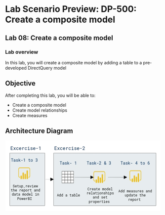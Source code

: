 # Lab Scenario Preview: DP-500: Create a composite model

## Lab 08: Create a composite model

### Lab overview

In this lab, you will create a composite model by adding a table to a pre-developed DirectQuery model

## Objective
  
After completing this lab, you will be able to:

- Create a composite model
- Create model relationships
- Create measures

## Architecture Diagram

 ![](media/lab8-archy.png)
